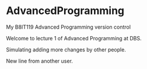 # AdvancedProgramming
My B8IT119 Advanced Programming version control 

Welcome to lecture 1 of Advanced Programming at DBS.

Simulating adding more changes by other people.

New line from another user.
